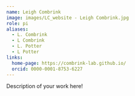 ```yaml
---
name: Leigh Combrink
image: images/LC_website - Leigh Combrink.jpg
role: pi
aliases:
  - L. Combrink
  - L Combrink
  - L. Potter
  - L Potter
links:
  home-page: https://combrink-lab.github.io/
  orcid: 0000-0001-8753-6227
---
```


Description of your work here!
